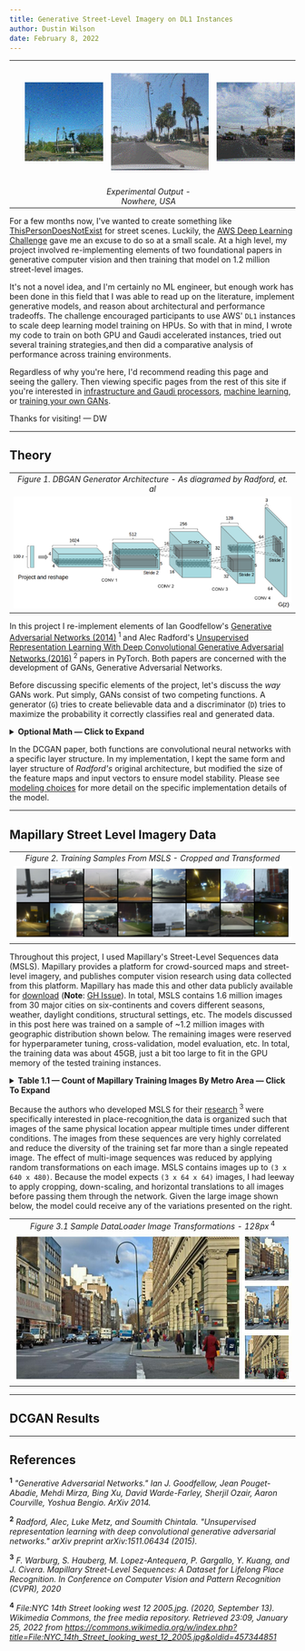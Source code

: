 ```yaml
---
title: Generative Street-Level Imagery on DL1 Instances
author: Dustin Wilson
date: February 8, 2022
---
```



|                           |                           |                           |                           |
|:-------------------------:|:-------------------------:|:-------------------------:|:-------------------------:|
| <img src="../images/gan/001.gif" height="auto" width="188" style="padding: 20px; border-radius: 2px"> | <img src="../images/gan/002.gif" height="auto" width="188" style="padding: 20px; border-radius: 2px"> | <img src="../images/gan/003.gif" height="auto" width="188" style="padding: 20px; border-radius: 2px"> |
|                           | *Experimental Output - Nowhere, USA*                           |                           |

For a few months now, I've wanted to create something like [ThisPersonDoesNotExist](https://thispersondoesnotexist.com/) for street scenes. Luckily, the [AWS Deep Learning Challenge](https://amazon-ec2-dl1.devpost.com) gave me an excuse to do so at a small scale. At a high level, my project involved re-implementing elements of two foundational papers in generative computer vision and then training that model on 1.2 million street-level images.

It's not a novel idea, and I'm certainly no ML engineer, but enough work has been done in this field that I was able to read up on the literature, implement generative models, and reason about architectural and performance tradeoffs. The challenge encouraged participants to use AWS' `DL1` instances to scale deep learning model training on HPUs. So with that in mind, I wrote my code to train on both GPU and Gaudi accelerated instances, tried out several training strategies,and then did a comparative analysis of performance across training environments.

Regardless of why you're here, I'd recommend reading this page and seeing the gallery. Then viewing specific pages from the rest of this site if you're interested in [infrastructure and Gaudi processors](./infra.html), [machine learning](./ml.html), or [training your own GANs](./gan-training-notes.html).

Thanks for visiting! &mdash; DW

--------

## Theory

|                           |
|:-------------------------:|
| *Figure 1. DBGAN Generator Architecture -  As diagramed by Radford, et. al*|
| ![OK](../images/translation/gan.png) |

In this project I re-implement elements of Ian Goodfellow's [Generative Adversarial Networks (2014)](https://proceedings.neurips.cc/paper/2014/file/5ca3e9b122f61f8f06494c97b1afccf3-Paper.pdf)<sup> 1 </sup> and Alec Radford's [Unsupervised Representation Learning With Deep Convolutional Generative Adversarial Networks (2016)](https://arxiv.org/pdf/1511.06434.pdf)<sup> 2 </sup> papers in PyTorch. Both papers are concerned with the development of GANs, Generative Adversarial Networks.

Before discussing specific elements of the project, let's discuss the *way* GANs work. Put simply, GANs consist of two competing functions. A generator (`G`) tries to create believable data and a discriminator (`D`) tries to maximize the probability it correctly classifies real and generated data.

<details>
<summary><strong>Optional Math &mdash; Click to Expand</strong></summary>

Assume the following variables:

- `X` &mdash; Input data, in our case, an image with size `(3 x 64 x 64)`
  
- `D(X)` or `D` &mdash; Discriminator network which outputs the probability that an input, `X`, is real.

- `G(Z)` or `G` &mdash; Generator network that deterministically creates data in the shape of `X`. In practice, an image with size `(3 x 64 x 64)`.
  
- `Z` &mdash; Random noise to seed the generator. In practice, a `(1 x 100)` vector drawn from a standard normal distribution.
  
- `D(G(Z))` &mdash; Given an output of the generator, the probability that the discriminator believes the image to be real. A high `D(G(Z))` suggests the generator has "tricked" the discriminator.

The critical steps in each training iteration involve measuring the values of the following terms. For the formula-inclined, the GAN is simply maximizing the following function:

<center>`min​`<sub>`G`</sub>`max​`<sub>`V`</sub>`(D,G) = E`<sub>`x∼pdata​(x)`</sub>​`[logD(x)] + E`<sub>`z∼pz​(z)​`</sub>`[log(1−D(G(z)))]`</center>

- `E`<sub>`x∼pdata​(x)`</sub>​`[logD(x)]` &mdash; The expected value of `D`'s predictions when given samples from the real batch. Remember, `D(x)` produces a probability, thus a perfect discriminator would return values near *0*.

- `E`<sub>`z∼pz​(z)​`</sub>`[log(1−D(G(z)))]` &mdash; The expected value of `D`'s prediction when given samples produced from `G(Z)`, Because all images in this batch are fake, a better discriminator would predict a lower `D(G(Z))`, also returning values near *0*.
</details>

In the DCGAN paper, both functions are convolutional neural networks with a specific layer structure. In my implementation, I kept the same form and layer structure of *Radford's* original architecture, but modified the size of the feature maps and input vectors to ensure model stability. Please see [modeling choices](./ml.html) for more detail on the specific implementation details of the model.

--------

## Mapillary Street Level Imagery Data

|                           |
|:-------------------------:|
| *Figure 2. Training Samples From MSLS - Cropped and Transformed*|
| ![OK](../images/translation/train_samples_eu.png) |

Throughout this project, I used Mapillary's Street-Level Sequences data (MSLS). Mapillary provides a platform for crowd-sourced maps and street-level imagery, and publishes computer vision research using data collected from this platform. Mapillary has made this and other data publicly available for [download](https://www.mapillary.com/dataset/places) (**Note**: [GH Issue](https://github.com/mapillary/mapillary_sls/issues/23)). In total, MSLS contains 1.6 million images from 30 major cities on six-continents and covers different seasons, weather, daylight conditions, structural settings, etc. The models discussed in this post here was trained on a sample of ~1.2 million images with geographic distribution shown below. The remaining images were reserved for hyperparameter tuning, cross-validation, model evaluation, etc. In total, the training data was about 45GB, just a bit too large to fit in the GPU memory of the tested training instances.

<details>
<summary><strong>Table 1.1 — Count of Mapillary Training Images By Metro Area &mdash; Click To Expand</strong></summary>
| Metro Area    | % of Sample | Approx. Count |
|:--------------|:-----------:|----------:|
| Amman         |       0.14% |     1,702 |
| Amsterdam     |       1.37% |    16,487 |
| Austin        |       1.90% |    22,847 |
| Bangkok       |       3.26% |    39,055 |
| Boston        |       1.27% |    15,204 |
| Budapest      |      17.67% |   212,015 |
| Goa           |       1.11% |    13,307 |
| Helsinki      |       1.75% |    20,978 |
| London        |       0.65% |     7,755 |
| Manila        |       0.53% |     6,416 |
| Melbourne     |      15.58% |   186,908 |
| Moscow        |      18.14% |   217,594 |
| Nairobi       |       0.06% |       725 |
| Ottawa        |      12.09% |   145,063 |
| Paris         |       1.62% |    19,416 |
| Phoenix       |      12.56% |   150,642 |
| Sao Paulo     |       4.65% |    55,793 |
| San Fransisco |       0.43% |     5,133 |
| Tokyo         |       3.49% |    41,845 |
| Toronto       |       1.27% |    15,176 |
| Trondheim     |       1.07% |    12,888 |
| Zurich        |       0.51% |     6,081 |
| **Total**     |             | **1,199,556** |
Table: *Table 1 &mdash; Count of Mapillary Training Images By Metro Area*
</details>

Because the authors who developed MSLS for their [research](https://research.mapillary.com/publication/cvpr20c)<sup> 3 </sup> were specifically interested in place-recognition,the data is organized such that images of the same physical location appear multiple times under different conditions. The images from these sequences are very highly correlated and reduce the diversity of the training set far more than a single repeated image. The effect of multi-image sequences was reduced by applying random transformations on each image. MSLS contains images up to `(3 x 640 x 480)`. Because the model expects `(3 x 64 x 64)` images, I had leeway to apply cropping, down-scaling, and horizontal translations to all images before passing them through the network. Given the large image shown below, the model could receive any of the variations presented on the right.

|                                                                          |
|:------------------------------------------------------------------------:|
| *Figure 3.1 Sample DataLoader Image Transformations - 128px*<sup> 4 </sup> |
|![OK](../images/translation/nyc_img_transformed_samples_128.png)            |

--------

## DCGAN Results

--------

## References

**<sup>1</sup>** *"Generative Adversarial Networks." Ian J. Goodfellow, Jean Pouget-Abadie, Mehdi Mirza, Bing Xu, David Warde-Farley, Sherjil Ozair, Aaron Courville, Yoshua Bengio. ArXiv 2014.*

**<sup>2</sup>** *Radford, Alec, Luke Metz, and Soumith Chintala. "Unsupervised representation learning with deep convolutional generative adversarial networks." arXiv preprint arXiv:1511.06434 (2015).*

**<sup>3</sup>** *F. Warburg, S. Hauberg, M. Lopez-Antequera, P. Gargallo, Y. Kuang, and J. Civera. Mapillary Street-Level Sequences: A Dataset for Lifelong Place Recognition. In Conference on Computer Vision and Pattern Recognition (CVPR), 2020*

**<sup>4</sup>** *File:NYC 14th Street looking west 12 2005.jpg. (2020, September 13). Wikimedia Commons, the free media repository. Retrieved 23:09, January 25, 2022 from https://commons.wikimedia.org/w/index.php?title=File:NYC_14th_Street_looking_west_12_2005.jpg&oldid=457344851* 
